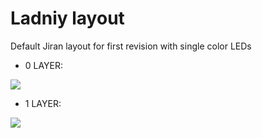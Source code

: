# Ladniy layout

Default Jiran layout for first revision with single color LEDs

* 0 LAYER:

<img src="https://i.imgur.com/vx0bUAb.png"/>

* 1 LAYER:

<img src="https://i.imgur.com/y103Vn9.png"/>
